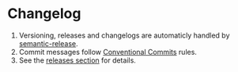 # Changelog

1. Versioning, releases and changelogs are automaticly handled by
   [semantic-release](https://github.com/semantic-release/semantic-release).
1. Commit messages follow
   [Conventional Commits](https://www.conventionalcommits.org/) rules.
1. See the [releases section](https://github.com/asd-xiv/blocks/releases) for
   details.
